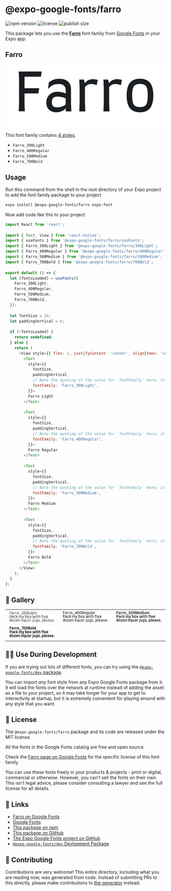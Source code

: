 # @expo-google-fonts/farro

![npm version](https://flat.badgen.net/npm/v/@expo-google-fonts/farro)
![license](https://flat.badgen.net/github/license/expo/google-fonts)
![publish size](https://flat.badgen.net/packagephobia/install/@expo-google-fonts/farro)

This package lets you use the [**Farro**](https://fonts.google.com/specimen/Farro) font family from [Google Fonts](https://fonts.google.com/) in your Expo app.

## Farro

![Farro](./font-family.png)

This font family contains [4 styles](#-gallery).

- `Farro_300Light`
- `Farro_400Regular`
- `Farro_500Medium`
- `Farro_700Bold`

## Usage

Run this command from the shell in the root directory of your Expo project to add the font family package to your project
```sh
expo install @expo-google-fonts/farro expo-font
```

Now add code like this to your project
```js
import React from 'react';

import { Text, View } from 'react-native';
import { useFonts } from '@expo-google-fonts/farro/useFonts';
import { Farro_300Light } from '@expo-google-fonts/farro/300Light';
import { Farro_400Regular } from '@expo-google-fonts/farro/400Regular';
import { Farro_500Medium } from '@expo-google-fonts/farro/500Medium';
import { Farro_700Bold } from '@expo-google-fonts/farro/700Bold';

export default () => {
  let [fontsLoaded] = useFonts({
    Farro_300Light,
    Farro_400Regular,
    Farro_500Medium,
    Farro_700Bold,
  });

  let fontSize = 24;
  let paddingVertical = 6;

  if (!fontsLoaded) {
    return undefined;
  } else {
    return (
      <View style={{ flex: 1, justifyContent: 'center', alignItems: 'center' }}>
        <Text
          style={{
            fontSize,
            paddingVertical,
            // Note the quoting of the value for `fontFamily` here; it expects a string!
            fontFamily: 'Farro_300Light',
          }}>
          Farro Light
        </Text>

        <Text
          style={{
            fontSize,
            paddingVertical,
            // Note the quoting of the value for `fontFamily` here; it expects a string!
            fontFamily: 'Farro_400Regular',
          }}>
          Farro Regular
        </Text>

        <Text
          style={{
            fontSize,
            paddingVertical,
            // Note the quoting of the value for `fontFamily` here; it expects a string!
            fontFamily: 'Farro_500Medium',
          }}>
          Farro Medium
        </Text>

        <Text
          style={{
            fontSize,
            paddingVertical,
            // Note the quoting of the value for `fontFamily` here; it expects a string!
            fontFamily: 'Farro_700Bold',
          }}>
          Farro Bold
        </Text>
      </View>
    );
  }
};

```

## 🔡 Gallery


||||
|-|-|-|
|![Farro_300Light](.//300Light/Farro_300Light.ttf.png)|![Farro_400Regular](.//400Regular/Farro_400Regular.ttf.png)|![Farro_500Medium](.//500Medium/Farro_500Medium.ttf.png)||
|![Farro_700Bold](.//700Bold/Farro_700Bold.ttf.png)||||


## 👩‍💻 Use During Development

If you are trying out lots of different fonts, you can try using the [`@expo-google-fonts/dev` package](https://github.com/freeboub/google-fonts/tree/master/font-packages/dev#readme).

You can import *any* font style from any Expo Google Fonts package from it. It will load the fonts
over the network at runtime instead of adding the asset as a file to your project, so it may take longer
for your app to get to interactivity at startup, but it is extremely convenient
for playing around with any style that you want.

## 📖 License

The `@expo-google-fonts/farro` package and its code are released under the MIT license.

All the fonts in the Google Fonts catalog are free and open source.

Check the [Farro page on Google Fonts](https://fonts.google.com/specimen/Farro) for the specific license of this font family.

You can use these fonts freely in your products & projects - print or digital, commercial or otherwise. However, you can't sell the fonts on their own. This isn't legal advice, please consider consulting a lawyer and see the full license for all details.

## 🔗 Links

- [Farro on Google Fonts](https://fonts.google.com/specimen/Farro)
- [Google Fonts](https://fonts.google.com/)
- [This package on npm](https://www.npmjs.com/package/@expo-google-fonts/farro)
- [This package on GitHub](https://github.com/freeboub/google-fonts/tree/master/font-packages/farro)
- [The Expo Google Fonts project on GitHub](https://github.com/freeboub/google-fonts)
- [`@expo-google-fonts/dev` Devlopment Package](https://github.com/freeboub/google-fonts/tree/master/font-packages/dev)

## 🤝 Contributing

Contributions are very welcome! This entire directory, including what you are reading now, was generated from code. Instead of submitting PRs to this directly, please make contributions to [the generator](https://github.com/freeboub/google-fonts/tree/master/packages/generator) instead.
